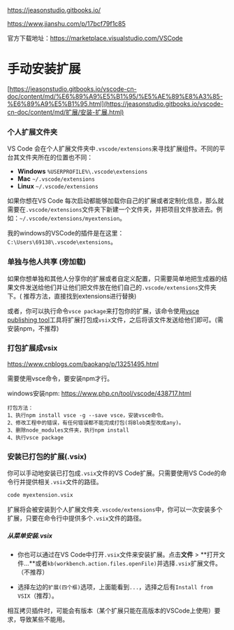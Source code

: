 https://jeasonstudio.gitbooks.io/

https://www.jianshu.com/p/17bcf79f1c85



官方下载地址：https://marketplace.visualstudio.com/VSCode



# 手动安装扩展

[https://jeasonstudio.gitbooks.io/vscode-cn-doc/content/md/%E6%89%A9%E5%B1%95/%E5%AE%89%E8%A3%85-%E6%89%A9%E5%B1%95.html](https://jeasonstudio.gitbooks.io/vscode-cn-doc/content/md/扩展/安装-扩展.html)

### 个人扩展文件夹

VS Code 会在个人扩展文件夹中`.vscode/extensions`来寻找扩展组件。不同的平台其文件夹所在的位置也不同：

- **Windows** `%USERPROFILE%\.vscode\extensions`
- **Mac** `~/.vscode/extensions`
- **Linux** `~/.vscode/extensions`

如果你想在VS Code 每次启动都能够加载你自己的扩展或者定制化信息，那么就需要在`.vscode/extensions`文件夹下新建一个文件夹，并把项目文件放进去。例如：`~/.vscode/extensions/myextension`。

我的windows的VSCode的插件是在这里：`C:\Users\69138\.vscode\extensions`。

### 单独与他人共享 (旁加载)

如果你想单独和其他人分享你的扩展或者自定义配置，只需要简单地把生成器的结果文件发送给他们并让他们把文件放在他们自己的`.vscode/extensions`文件夹下。( 推荐方法，直接找到extensions进行替换)

或者，你可以执行命令`vsce package`来打包你的扩展，该命令使用[vsce publishing tool](https://jeasonstudio.gitbooks.io/vscode-cn-doc/content/docs/tools/vscecli.md)工具将扩展打包成`vsix`文件，之后将该文件发送给他们即可。(需安装npm，不推荐)



### 打包扩展成vsix

https://www.cnblogs.com/baokang/p/13251495.html



需要使用vsce命令，要安装npm才行。

windows安装npm: https://www.php.cn/tool/vscode/438717.html

```
打包方法：
1、执行npm install vsce -g --save vsce，安装vsce命令。
2、修改工程中的错误，有任何错误都不能完成打包(将Blob类型改成any)。
3、删除node_modules文件夹，执行npm install
4、执行vsce package
```





### 安装已打包的扩展(.vsix)

你可以手动地安装已打包成`.vsix`文件的VS Code扩展。只需要使用VS Code的命令行并提供相关`.vsix`文件的路径。

```bash
code myextension.vsix
```

扩展将会被安装到个人扩展文件夹`.vscode/extensions`中，你可以一次安装多个扩展，只要在命令行中提供多个`.vsix`文件的路径。



##### 从菜单安装.vsix

- 你也可以通过在VS Code中打开`.vsix`文件来安装扩展。点击**文件** > **打开文件…**或者`kb(workbench.action.files.openFile)`并选择`.vsix`扩展文件。（不推荐）

  

- 选择左边的`扩展(四个框)`选项，上面能看到`...`，选择之后有`Install from VSIX`（推荐）。



相互拷贝插件时，可能会有版本（某个扩展只能在高版本的VSCode上使用）要求，导致某些不能用。
